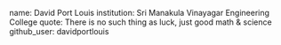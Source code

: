 name: David Port Louis
institution: Sri Manakula Vinayagar Engineering College
quote: There is no such thing as luck, just good math & science
github_user: davidportlouis
